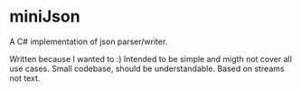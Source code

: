 # miniJson
A C# implementation of json parser/writer. 

Written because I wanted to :) 
Intended to be simple and migth not cover all use cases. 
Small codebase, should be understandable. 
Based on streams not text. 
